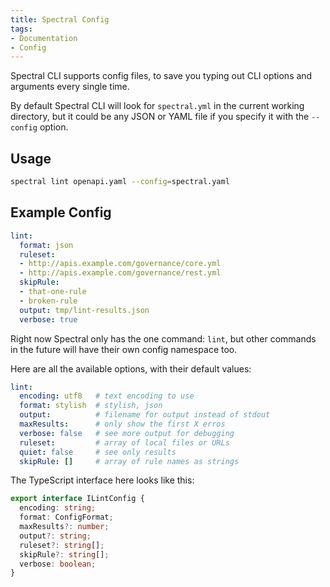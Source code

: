 ```yaml
---
title: Spectral Config
tags: 
- Documentation
- Config
---
```


Spectral CLI supports config files, to save you typing out CLI options and arguments every single time. 

By default Spectral CLI will look for `spectral.yml` in the current working directory, but it could be any JSON or YAML file if you specify it with the `--config` option. 

## Usage

```bash
spectral lint openapi.yaml --config=spectral.yaml
```

## Example Config

```yaml
lint:
  format: json
  ruleset: 
  - http://apis.example.com/governance/core.yml
  - http://apis.example.com/governance/rest.yml
  skipRule: 
  - that-one-rule
  - broken-rule
  output: tmp/lint-results.json
  verbose: true
```

Right now Spectral only has the one command: `lint`, but other commands in the
future will have their own config namespace too.

Here are all the available options, with their default values:

```yaml
lint:
  encoding: utf8   # text encoding to use
  format: stylish  # stylish, json
  output:          # filename for output instead of stdout
  maxResults:      # only show the first X erros
  verbose: false   # see more output for debugging
  ruleset:         # array of local files or URLs
  quiet: false     # see only results
  skipRule: []     # array of rule names as strings
```

The TypeScript interface here looks like this:

```typescript
export interface ILintConfig {
  encoding: string;
  format: ConfigFormat;
  maxResults?: number;
  output?: string;
  ruleset?: string[];
  skipRule?: string[];
  verbose: boolean;
}
```
